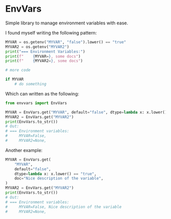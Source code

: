 # EnvVars

Simple library to manage environment variables with ease.

I found myself writing the following pattern:

```python
MYVAR = os.getenv("MYVAR", "false").lower() == "true"
MYVAR2 = os.getenv("MYVAR2")
print("=== Environment Variables:")
print(f"    {MYVAR=}, some docs")
print(f"    {MYVAR2=}, some docs")

# more code

if MYVAR
    # do something

```

Which can written as the following:

```python
from envvars import EnvVars

MYVAR = EnvVars.get("MYVAR", default="false", dtype=lambda x: x.lower() == "true")
MYVAR2 = EnvVars.get("MYVAR2")
print(EnvVars.to_str())
# Out:
# === Environment variables:
#     MYVAR=False,
#     MYVAR2=None,
```


Another example:

```python
MYVAR = EnvVars.get(
    "MYVAR",
    default="false",
    dtype=lambda x: x.lower() == "true",
    doc="Nice description of the variable",
)
MYVAR2 = EnvVars.get("MYVAR2")
print(EnvVars.to_str())
# Out:
# === Environment variables:
#     MYVAR=False, Nice description of the variable
#     MYVAR2=None,
```
